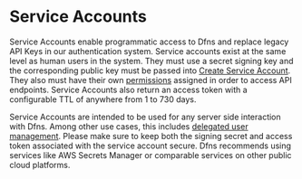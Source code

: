 # Service Accounts

Service Accounts enable programmatic access to Dfns and replace legacy API Keys in our authentication system.  Service accounts exist at the same level as human users in the system. They must use a secret signing key and the corresponding public key must be passed into [Create Service Account](createServiceAccount.md).  They also must have their own [permissions](../../permissions/permissions/) assigned in order to access API endpoints.   Service Accounts also return an access token with a configurable TTL of anywhere from 1 to 730 days.&#x20;

Service Accounts are intended to be used for any server side interaction with Dfns.  Among other use cases, this includes [delegated user management](../delegated-auth/).  Please make sure to keep both the signing secret and access token associated with the service account secure.  Dfns recommends using services like AWS Secrets Manager or comparable services on other public cloud platforms.
